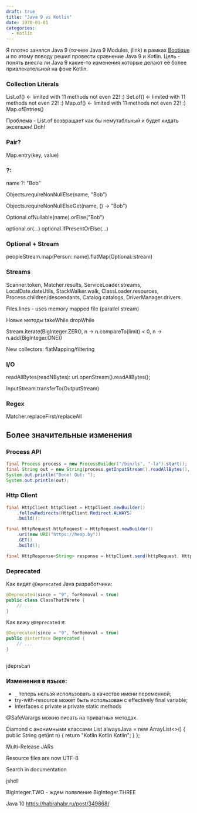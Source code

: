 ```yaml
---
draft: true
title: "Java 9 vs Kotlin"
date: 1970-01-01
categories:
  - Kotlin
---
```


Я плотно занялся Java 9 (точнее Java 9 Modules, jlink) в рамках [Bootique](https://bootique.io/) и по этому поводу решил провести сравнение Java 9 и Kotlin. Цель - понять внесла ли Java 9 какие-то изменения которые делают её более привлекательной на фоне Kotlin.

### Collection Literals 

List.of() <- limited with 11 methods not even 22! :)
Set.of() <- limited with 11 methods not even 22! :)
Map.of() <- limited with 11 methods not even 22! :)
Map.ofEntries()

Проблема - List.of возвращает как бы немутабльный и будет кидать эксепшен! Doh!

### Pair?

Map.entry(key, value)

### ?:

name ?: "Bob"

Objects.requireNonNullElse(name, "Bob")

Objects.requireNonNullElseGet(name,  () -> "Bob")

Optional.ofNullable(name).orElse("Bob")

optional.or(...)
optional.ifPresentOrElse(...)

### Optional + Stream

peopleStream.map(Person::name).flatMap(Optional::stream)

### Streams

Scanner.token, Matcher.results, ServiceLoader.streams, LocalDate.dateUtils,
StackWalker.walk, ClassLoader.resources, Process.children/descendants,
Catalog.catalogs, DriverManager.drivers

Files.lines - uses memory mapped file (parallel stream)

Новые методы
takeWhile
dropWhile

Stream.iterate(BigInteger.ZERO, n -> n.compareTo(limit) < 0, n -> n.add(BigInteger.ONE))

New collectors: flatMapping/filtering

### I/O

readAllBytes(readNBytes):
url.openStream().readAllBytes();

InputStream.transferTo(OutputStream)


### Regex

Matcher.replaceFirst/replaceAll

## Более значительные изменения 


### Process API

```java
final Process process = new ProcessBuilder("/bin/ls", "-la").start();
final String out = new String(process.getInputStream().readAllBytes(), Charset.forName("UTF-8"));
System.out.println("Done! Out: ");
System.out.println(out);
```

### Http Client

```java
final HttpClient httpClient = HttpClient.newBuilder()
    .followRedirects(HttpClient.Redirect.ALWAYS)
    .build();

final HttpRequest httpRequest = HttpRequest.newBuilder()
    .uri(new URI("https://heap.by"))
    .GET()
    .build();

final HttpResponse<String> response = httpClient.send(httpRequest, HttpResponse.BodyHandler.asString());
```

### Deprecated

Как видят `@Deprecated` Java разработчики:

```java
@Deprecated(since = "9", forRemoval = true)
public class ClassThatIWrote {
    // ...
}
```

Как вижу `@Deprecated` я:

```java
@Deprecated(since = "9", forRemoval = true)
public @interface Deprecated {
    // ...
}
```

```kotlin

```

jdeprscan

### Изменения в языке:

* `_` теперь нельзя использовать в качестве имени переменной;
* try-with-resource может быть использован с effectively final variable;
* interfaces с private и private static methods

@SafeVarargs можно писать на приватных методах.

Diamond с анонимными классами
List<String> alwaysJava = new ArrayList<>() {
    public String get(int n) { return "Kotlin Kotlin Kotlin"; }
};

Multi-Release JARs

Resource files are now UTF-8

Search in documentation

jshell


BigInteger.TWO - ждем появление BigInteger.THREE


Java 10 https://habrahabr.ru/post/349868/




























